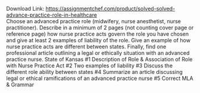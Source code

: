 Download Link: https://assignmentchef.com/product/solved-solved-advance-practice-role-in-healthcare
<br>
Choose an advanced practice role (midwifery, nurse anesthetist, nurse practitioner). Describe in a minimum of 2 pages (not counting cover page or reference page) how nurse practice acts govern the role you have chosen and give at least 2 examples of liability of the role. Give an example of how nurse practice acts are different between states. Finally, find one professional article outlining a legal or ethically situation with an advanced practice nurse. State of Kansas #1 Description of Role &amp; Association of Role with Nurse Practice Act #2 Two examples of liability #3 Discuss the different role ability between states #4 Summarize an article discussing legal or ethical ramifications of an advanced practice nurse #5 Correct MLA &amp; Grammar